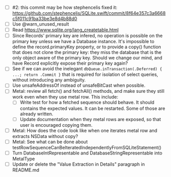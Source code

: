 - [ ] #2: this commit may be how stephencelis fixed it: https://github.com/stephencelis/SQLite.swift/commit/8f64e357c3a6668c5f011c91ba33be3e8d4b88d0
- [ ] Use @warn_unused_result
- [ ] Read https://www.sqlite.org/lang_createtable.html
- [ ] Since Records' primary key are infered, no operation is possible on the primary key unless we have a Database instance. It's impossible to define the record.primaryKey property, or to provide a copy() function that does not clone the primary key: they miss the database that is the only object aware of the primary key. Should we change our mind, and have Record explicitly expose their primary key again?
- [ ] See if we can avoid the inelegant `dbQueue.inTransaction(.Deferred) { ...; return .Commit }` that is required for isolation of select queries, without introducing any ambiguity.
- [ ] Use unsafeAddressOf instead of unsafeBitCast when possible.
- [ ] Metal: review all fetch() and fetchAll() methods, and make sure they still work even when they use metal row. This include:
    - [ ] Write test for how a fetched sequence should behave. It should contains the expected values. It can be restarted. Some of those are already written.
    - [ ] Update documentation when they metal rows are exposed, so that user is encouraged copying them.
- [ ] Metal: How does the code look like when one iterates metal row and extracts NSData without copy?
- [ ] Metal: See what can be done about testRowSequenceCanBeIteratedIndependentlyFromSQLiteStatement()
- [ ] Turn DatabaseIntRepresentable and DatabaseStringRepresentable into MetalType
- [ ] Update or delete the "Value Extraction in Details" paragraph in README.md
